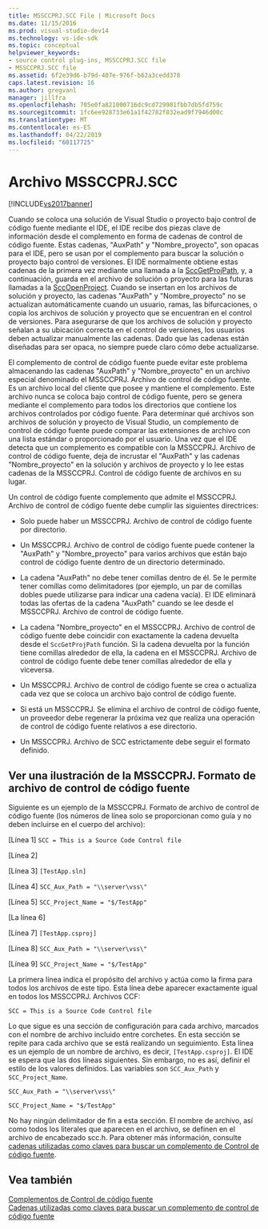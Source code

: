 ```yaml
---
title: MSSCCPRJ.SCC File | Microsoft Docs
ms.date: 11/15/2016
ms.prod: visual-studio-dev14
ms.technology: vs-ide-sdk
ms.topic: conceptual
helpviewer_keywords:
- source control plug-ins, MSSCCPRJ.SCC file
- MSSCCPRJ.SCC file
ms.assetid: 6f2e39d6-b79d-407e-976f-b62a3cedd378
caps.latest.revision: 16
ms.author: gregvanl
manager: jillfra
ms.openlocfilehash: 705e0fa821000716dc9cd729901fbb7db5fd759c
ms.sourcegitcommit: 1fc6ee928733e61a1f42782f832ead9f7946d00c
ms.translationtype: MT
ms.contentlocale: es-ES
ms.lasthandoff: 04/22/2019
ms.locfileid: "60117725"
---
```

# <a name="mssccprjscc-file"></a>Archivo MSSCCPRJ.SCC
[!INCLUDE[vs2017banner](../includes/vs2017banner.md)]

Cuando se coloca una solución de Visual Studio o proyecto bajo control de código fuente mediante el IDE, el IDE recibe dos piezas clave de información desde el complemento en forma de cadenas de control de código fuente. Estas cadenas, "AuxPath" y "Nombre_proyecto", son opacas para el IDE, pero se usan por el complemento para buscar la solución o proyecto bajo control de versiones. El IDE normalmente obtiene estas cadenas de la primera vez mediante una llamada a la [SccGetProjPath](../extensibility/sccgetprojpath-function.md), y, a continuación, guarda en el archivo de solución o proyecto para las futuras llamadas a la [SccOpenProject](../extensibility/sccopenproject-function.md). Cuando se insertan en los archivos de solución y proyecto, las cadenas "AuxPath" y "Nombre_proyecto" no se actualizan automáticamente cuando un usuario, ramas, las bifurcaciones, o copia los archivos de solución y proyecto que se encuentran en el control de versiones. Para asegurarse de que los archivos de solución y proyecto señalan a su ubicación correcta en el control de versiones, los usuarios deben actualizar manualmente las cadenas. Dado que las cadenas están diseñadas para ser opaca, no siempre puede claro cómo debe actualizarse.  
  
 El complemento de control de código fuente puede evitar este problema almacenando las cadenas "AuxPath" y "Nombre_proyecto" en un archivo especial denominado el MSSCCPRJ. Archivo de control de código fuente. Es un archivo local del cliente que posee y mantiene el complemento. Este archivo nunca se coloca bajo control de código fuente, pero se genera mediante el complemento para todos los directorios que contiene los archivos controlados por código fuente. Para determinar qué archivos son archivos de solución y proyecto de Visual Studio, un complemento de control de código fuente puede comparar las extensiones de archivo con una lista estándar o proporcionado por el usuario. Una vez que el IDE detecta que un complemento es compatible con la MSSCCPRJ. Archivo de control de código fuente, deja de incrustar el "AuxPath" y las cadenas "Nombre_proyecto" en la solución y archivos de proyecto y lo lee estas cadenas de la MSSCCPRJ. Control de código fuente de archivos en su lugar.  
  
 Un control de código fuente complemento que admite el MSSCCPRJ. Archivo de control de código fuente debe cumplir las siguientes directrices:  
  
- Solo puede haber un MSSCCPRJ. Archivo de control de código fuente por directorio.  
  
- Un MSSCCPRJ. Archivo de control de código fuente puede contener la "AuxPath" y "Nombre_proyecto" para varios archivos que están bajo control de código fuente dentro de un directorio determinado.  
  
- La cadena "AuxPath" no debe tener comillas dentro de él. Se le permite tener comillas como delimitadores (por ejemplo, un par de comillas dobles puede utilizarse para indicar una cadena vacía). El IDE eliminará todas las ofertas de la cadena "AuxPath" cuando se lee desde el MSSCCPRJ. Archivo de control de código fuente.  
  
- La cadena "Nombre_proyecto" en el MSSCCPRJ. Archivo de control de código fuente debe coincidir con exactamente la cadena devuelta desde el `SccGetProjPath` función. Si la cadena devuelta por la función tiene comillas alrededor de ella, la cadena en el MSSCCPRJ. Archivo de control de código fuente debe tener comillas alrededor de ella y viceversa.  
  
- Un MSSCCPRJ. Archivo de control de código fuente se crea o actualiza cada vez que se coloca un archivo bajo control de código fuente.  
  
- Si está un MSSCCPRJ. Se elimina el archivo de control de código fuente, un proveedor debe regenerar la próxima vez que realiza una operación de control de código fuente relativos a ese directorio.  
  
- Un MSSCCPRJ. Archivo de SCC estrictamente debe seguir el formato definido.  
  
## <a name="an-illustration-of-the-mssccprjscc-file-format"></a>Ver una ilustración de la MSSCCPRJ. Formato de archivo de control de código fuente  
 Siguiente es un ejemplo de la MSSCCPRJ. Formato de archivo de control de código fuente (los números de línea solo se proporcionan como guía y no deben incluirse en el cuerpo del archivo):  
  
 [Línea 1] `SCC = This is a Source Code Control file`  
  
 [Línea 2]  
  
 [Línea 3] `[TestApp.sln]`  
  
 [Línea 4] `SCC_Aux_Path = "\\server\vss\"`  
  
 [Línea 5] `SCC_Project_Name = "$/TestApp"`  
  
 [La línea 6]  
  
 [Línea 7] `[TestApp.csproj]`  
  
 [Línea 8] `SCC_Aux_Path = "\\server\vss\"`  
  
 [Línea 9] `SCC_Project_Name = "$/TestApp"`  
  
 La primera línea indica el propósito del archivo y actúa como la firma para todos los archivos de este tipo. Esta línea debe aparecer exactamente igual en todos los MSSCCPRJ. Archivos CCF:  
  
 `SCC = This is a Source Code Control file`  
  
 Lo que sigue es una sección de configuración para cada archivo, marcados con el nombre de archivo incluido entre corchetes. En esta sección se repite para cada archivo que se está realizando un seguimiento. Esta línea es un ejemplo de un nombre de archivo, es decir, `[TestApp.csproj]`. El IDE se espera que las dos líneas siguientes. Sin embargo, no es así, definir el estilo de los valores definidos. Las variables son `SCC_Aux_Path` y `SCC_Project_Name`.  
  
 `SCC_Aux_Path = "\\server\vss\"`  
  
 `SCC_Project_Name = "$/TestApp"`  
  
 No hay ningún delimitador de fin a esta sección. El nombre de archivo, así como todos los literales que aparecen en el archivo, se definen en el archivo de encabezado scc.h. Para obtener más información, consulte [cadenas utilizadas como claves para buscar un complemento de Control de código fuente](../extensibility/strings-used-as-keys-for-finding-a-source-control-plug-in.md).  
  
## <a name="see-also"></a>Vea también  
 [Complementos de Control de código fuente](../extensibility/source-control-plug-ins.md)   
 [Cadenas utilizadas como claves para buscar un complemento de control de código fuente](../extensibility/strings-used-as-keys-for-finding-a-source-control-plug-in.md)
